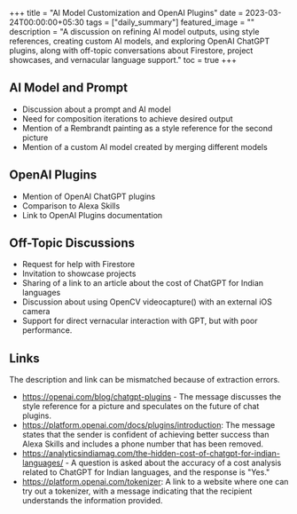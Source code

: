+++
title =  "AI Model Customization and OpenAI Plugins"
date = 2023-03-24T00:00:00+05:30
tags = ["daily_summary"]
featured_image = ""
description = "A discussion on refining AI model outputs, using style references, creating custom AI models, and exploring OpenAI ChatGPT plugins, along with off-topic conversations about Firestore, project showcases, and vernacular language support."
toc = true
+++

## AI Model and Prompt
- Discussion about a prompt and AI model
- Need for composition iterations to achieve desired output
- Mention of a Rembrandt painting as a style reference for the second picture
- Mention of a custom AI model created by merging different models

## OpenAI Plugins
- Mention of OpenAI ChatGPT plugins
- Comparison to Alexa Skills
- Link to OpenAI Plugins documentation

## Off-Topic Discussions
- Request for help with Firestore
- Invitation to showcase projects
- Sharing of a link to an article about the cost of ChatGPT for Indian languages
- Discussion about using OpenCV videocapture() with an external iOS camera
- Support for direct vernacular interaction with GPT, but with poor performance.

## Links
The description and link can be mismatched because of extraction errors.

- https://openai.com/blog/chatgpt-plugins - The message discusses the style reference for a picture and speculates on the future of chat plugins.
- https://platform.openai.com/docs/plugins/introduction: The message states that the sender is confident of achieving better success than Alexa Skills and includes a phone number that has been removed.
- https://analyticsindiamag.com/the-hidden-cost-of-chatgpt-for-indian-languages/ - A question is asked about the accuracy of a cost analysis related to ChatGPT for Indian languages, and the response is "Yes."
- https://platform.openai.com/tokenizer: A link to a website where one can try out a tokenizer, with a message indicating that the recipient understands the information provided.
